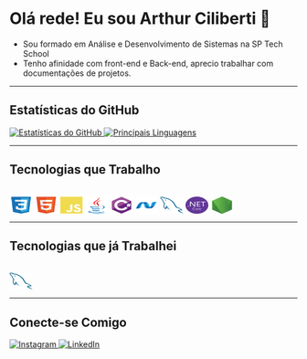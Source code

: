 # Olá rede! Eu sou Arthur Ciliberti 👋

- Sou formado em Análise e Desenvolvimento de Sistemas na SP Tech School
- Tenho afinidade com  front-end e Back-end, aprecio trabalhar com documentações de projetos.

---

## Estatísticas do GitHub

<div>
  <a href="https://github.com/Arthur-Ciliberti">
    <img height="180em" src="https://github-readme-stats.vercel.app/api?username=Arthur-Ciliberti&show_icons=true&theme=dark" alt="Estatísticas do GitHub"/>
    <img height="180em" src="https://github-readme-stats.vercel.app/api/top-langs/?username=Arthur-Ciliberti&layout=compact&langs_count=4&theme=dark" alt="Principais Linguagens"/>
  </a>
</div>

---

## Tecnologias que Trabalho

<div style="display: inline-block;"><br>
  <img align="center" alt="CSS" height="30" width="40" src="https://raw.githubusercontent.com/devicons/devicon/master/icons/css3/css3-original.svg" style="max-width:100%; color: #1572B6;">
  <img align="center" alt="HTML" height="30" width="40" src="https://raw.githubusercontent.com/devicons/devicon/master/icons/html5/html5-original.svg" style="max-width:100%; color: #E34F26;">
  <img align="center" alt="JavaScript" height="30" width="40" src="https://raw.githubusercontent.com/devicons/devicon/master/icons/javascript/javascript-plain.svg" style="max-width:100%; color: #F7DF1E;">
  <img align="center" alt="Java" height="30" width="40" src="https://raw.githubusercontent.com/devicons/devicon/master/icons/java/java-original.svg" style="max-width:100%; color: #007396;">
  <img align="center" alt="C#" height="30" width="40" src="https://raw.githubusercontent.com/devicons/devicon/master/icons/csharp/csharp-original.svg" style="max-width:100%; color: #239120;">
  <img align="center" alt=".NET" height="30" width="40" src="https://raw.githubusercontent.com/devicons/devicon/master/icons/dot-net/dot-net-original.svg" style="max-width:100%; color: #512BD4;">
  <img align="center" alt="SQL" height="30" width="40" src="https://raw.githubusercontent.com/devicons/devicon/master/icons/mysql/mysql-original.svg" style="max-width:100%; color: #4479A1;">
  <img align="center" alt="ASP.NET" height="30" width="40" src="https://raw.githubusercontent.com/devicons/devicon/master/icons/dotnetcore/dotnetcore-original.svg" style="max-width:100%; color: #512BD4;">
  <img align="center" alt="Node.js" height="30" width="40" src="https://raw.githubusercontent.com/devicons/devicon/master/icons/nodejs/nodejs-original.svg" style="max-width:100%; color: #339933;">
</div>


---

## Tecnologias que já Trabalhei

<div style="display: inline-block;"><br>
  <img align="center" alt="MySQL" height="30" width="40" src="https://raw.githubusercontent.com/devicons/devicon/master/icons/mysql/mysql-original.svg" style="max-width:100%; color: #336791;">
</div>


---

## Conecte-se Comigo

<div> 
  <a href="https://www.instagram.com/ciliberti.arthurs/" target="_blank">
    <img src="https://img.shields.io/badge/-Instagram-%23E4405F?style=for-the-badge&logo=instagram&logoColor=white" target="_blank" alt="Instagram">
  </a>
  <a href="https://www.linkedin.com/in/arthur-ciliberti-098893257/" target="_blank">
    <img src="https://img.shields.io/badge/-LinkedIn-%230077B5?style=for-the-badge&logo=linkedin&logoColor=white" target="_blank" alt="LinkedIn">
  </a> 
</div>
